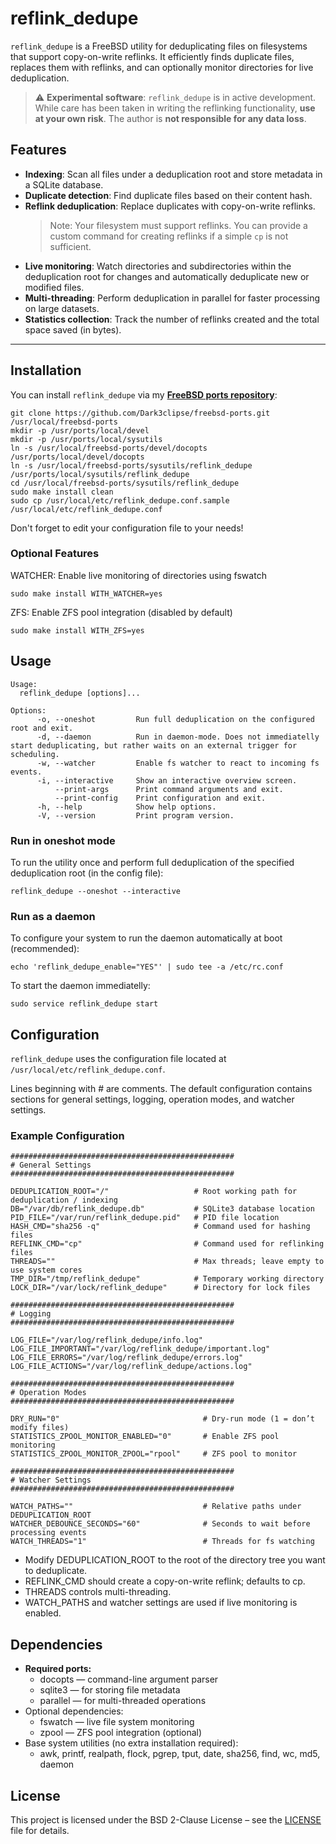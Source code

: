 # reflink_dedupe

`reflink_dedupe` is a FreeBSD utility for deduplicating files on filesystems that support copy-on-write reflinks. It efficiently finds duplicate files, replaces them with reflinks, and can optionally monitor directories for live deduplication.

> ⚠️ **Experimental software**: `reflink_dedupe` is in active development. While care has been taken in writing the reflinking functionality, **use at your own risk**. The author is **not responsible for any data loss**.

## Features

- **Indexing**: Scan all files under a deduplication root and store metadata in a SQLite database.
- **Duplicate detection**: Find duplicate files based on their content hash.
- **Reflink deduplication**: Replace duplicates with copy-on-write reflinks.  
  > Note: Your filesystem must support reflinks. You can provide a custom command for creating reflinks if a simple `cp` is not sufficient.
- **Live monitoring**: Watch directories and subdirectories within the deduplication root for changes and automatically deduplicate new or modified files.
- **Multi-threading**: Perform deduplication in parallel for faster processing on large datasets.
- **Statistics collection**: Track the number of reflinks created and the total space saved (in bytes).

---

## Installation

You can install `reflink_dedupe` via my [**FreeBSD ports repository**](https://github.com/Dark3clipse/freebsd-ports):

```{sh}
git clone https://github.com/Dark3clipse/freebsd-ports.git /usr/local/freebsd-ports
mkdir -p /usr/ports/local/devel
mkdir -p /usr/ports/local/sysutils
ln -s /usr/local/freebsd-ports/devel/docopts /usr/ports/local/devel/docopts
ln -s /usr/local/freebsd-ports/sysutils/reflink_dedupe /usr/ports/local/sysutils/reflink_dedupe
cd /usr/local/freebsd-ports/sysutils/reflink_dedupe
sudo make install clean
sudo cp /usr/local/etc/reflink_dedupe.conf.sample /usr/local/etc/reflink_dedupe.conf
```

Don't forget to edit your configuration file to your needs!

### Optional Features

WATCHER: Enable live monitoring of directories using fswatch

```{sh}
sudo make install WITH_WATCHER=yes
```

ZFS: Enable ZFS pool integration (disabled by default)

```{sh}
sudo make install WITH_ZFS=yes
```

## Usage

```
Usage:
  reflink_dedupe [options]...

Options:
      -o, --oneshot         Run full deduplication on the configured root and exit.
      -d, --daemon          Run in daemon-mode. Does not immediatelly start deduplicating, but rather waits on an external trigger for scheduling.
      -w, --watcher         Enable fs watcher to react to incoming fs events.
      -i, --interactive     Show an interactive overview screen.
          --print-args      Print command arguments and exit.
          --print-config    Print configuration and exit.
      -h, --help            Show help options.
      -V, --version         Print program version.
```

### Run in oneshot mode

To run the utility once and perform full deduplication of the specified deduplication root (in the config file):

```
reflink_dedupe --oneshot --interactive
```

### Run as a daemon

To configure your system to run the daemon automatically at boot (recommended):

```
echo 'reflink_dedupe_enable="YES"' | sudo tee -a /etc/rc.conf
```

To start the daemon immediatelly:

```
sudo service reflink_dedupe start
```

## Configuration

`reflink_dedupe` uses the configuration file located at `/usr/local/etc/reflink_dedupe.conf`.

Lines beginning with # are comments. The default configuration contains sections for general settings, logging, operation modes, and watcher settings.

### Example Configuration
```
##################################################
# General Settings
##################################################

DEDUPLICATION_ROOT="/"                   # Root working path for deduplication / indexing
DB="/var/db/reflink_dedupe.db"           # SQLite3 database location
PID_FILE="/var/run/reflink_dedupe.pid"   # PID file location
HASH_CMD="sha256 -q"                     # Command used for hashing files
REFLINK_CMD="cp"                         # Command used for reflinking files
THREADS=""                               # Max threads; leave empty to use system cores
TMP_DIR="/tmp/reflink_dedupe"            # Temporary working directory
LOCK_DIR="/var/lock/reflink_dedupe"      # Directory for lock files

##################################################
# Logging
##################################################

LOG_FILE="/var/log/reflink_dedupe/info.log"
LOG_FILE_IMPORTANT="/var/log/reflink_dedupe/important.log"
LOG_FILE_ERRORS="/var/log/reflink_dedupe/errors.log"
LOG_FILE_ACTIONS="/var/log/reflink_dedupe/actions.log"

##################################################
# Operation Modes
##################################################

DRY_RUN="0"                                # Dry-run mode (1 = don’t modify files)
STATISTICS_ZPOOL_MONITOR_ENABLED="0"       # Enable ZFS pool monitoring
STATISTICS_ZPOOL_MONITOR_ZPOOL="rpool"     # ZFS pool to monitor

##################################################
# Watcher Settings
##################################################

WATCH_PATHS=""                             # Relative paths under DEDUPLICATION_ROOT
WATCHER_DEBOUNCE_SECONDS="60"              # Seconds to wait before processing events
WATCH_THREADS="1"                          # Threads for fs watching
```

- Modify DEDUPLICATION_ROOT to the root of the directory tree you want to deduplicate.
- REFLINK_CMD should create a copy-on-write reflink; defaults to cp.
- THREADS controls multi-threading.
- WATCH_PATHS and watcher settings are used if live monitoring is enabled.

## Dependencies

- **Required ports:**
  - docopts — command-line argument parser
  - sqlite3 — for storing file metadata
  - parallel — for multi-threaded operations
- Optional dependencies:
  - fswatch — live file system monitoring
  - zpool — ZFS pool integration (optional)
- Base system utilities (no extra installation required):
  - awk, printf, realpath, flock, pgrep, tput, date, sha256, find, wc, md5, daemon
 
## License

This project is licensed under the BSD 2-Clause License – see the [LICENSE](LICENSE) file for details.
